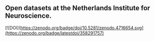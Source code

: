## Open datasets at the Netherlands Institute for Neuroscience.

[![DOI](https://zenodo.org/badge/doi/10.5281/zenodo.4716654.svg](https://zenodo.org/badge/latestdoi/358291757)
